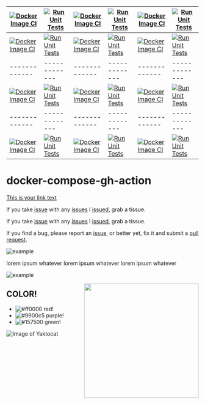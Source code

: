 

| [![Docker Image CI](https://github.com/anubx/docker-compose-gh-action/actions/workflows/docker-image.yml/badge.svg?branch=main)](https://github.com/anubx/docker-compose-gh-action/actions/workflows/docker-image.yml)    | [![Run Unit Tests](https://github.com/anubx/docker-compose-gh-action/actions/workflows/unit-tests.yml/badge.svg)](https://github.com/anubx/docker-compose-gh-action/actions/workflows/unit-tests.yml)   |   [![Docker Image CI](https://github.com/anubx/docker-compose-gh-action/actions/workflows/docker-image.yml/badge.svg?branch=main)](https://github.com/anubx/docker-compose-gh-action/actions/workflows/docker-image.yml)    | [![Run Unit Tests](https://github.com/anubx/docker-compose-gh-action/actions/workflows/unit-tests.yml/badge.svg)](https://github.com/anubx/docker-compose-gh-action/actions/workflows/unit-tests.yml)    |    [![Docker Image CI](https://github.com/anubx/docker-compose-gh-action/actions/workflows/docker-image.yml/badge.svg?branch=main)](https://github.com/anubx/docker-compose-gh-action/actions/workflows/docker-image.yml)    | [![Run Unit Tests](https://github.com/anubx/docker-compose-gh-action/actions/workflows/unit-tests.yml/badge.svg)](https://github.com/anubx/docker-compose-gh-action/actions/workflows/unit-tests.yml)         |
|-------------|-------------|-------------|-------------|-------------|-------------|
| [![Docker Image CI](https://github.com/anubx/docker-compose-gh-action/actions/workflows/docker-image.yml/badge.svg?branch=main)](https://github.com/anubx/docker-compose-gh-action/actions/workflows/docker-image.yml)    | [![Run Unit Tests](https://github.com/anubx/docker-compose-gh-action/actions/workflows/unit-tests.yml/badge.svg)](https://github.com/anubx/docker-compose-gh-action/actions/workflows/unit-tests.yml)   |   [![Docker Image CI](https://github.com/anubx/docker-compose-gh-action/actions/workflows/docker-image.yml/badge.svg?branch=main)](https://github.com/anubx/docker-compose-gh-action/actions/workflows/docker-image.yml)    | [![Run Unit Tests](https://github.com/anubx/docker-compose-gh-action/actions/workflows/unit-tests.yml/badge.svg)](https://github.com/anubx/docker-compose-gh-action/actions/workflows/unit-tests.yml)    |    [![Docker Image CI](https://github.com/anubx/docker-compose-gh-action/actions/workflows/docker-image.yml/badge.svg?branch=main)](https://github.com/anubx/docker-compose-gh-action/actions/workflows/docker-image.yml)    | [![Run Unit Tests](https://github.com/anubx/docker-compose-gh-action/actions/workflows/unit-tests.yml/badge.svg)](https://github.com/anubx/docker-compose-gh-action/actions/workflows/unit-tests.yml)         |
|-------------|-------------|-------------|-------------|-------------|-------------|
| [![Docker Image CI](https://github.com/anubx/docker-compose-gh-action/actions/workflows/docker-image.yml/badge.svg?branch=main)](https://github.com/anubx/docker-compose-gh-action/actions/workflows/docker-image.yml)    | [![Run Unit Tests](https://github.com/anubx/docker-compose-gh-action/actions/workflows/unit-tests.yml/badge.svg)](https://github.com/anubx/docker-compose-gh-action/actions/workflows/unit-tests.yml)   |   [![Docker Image CI](https://github.com/anubx/docker-compose-gh-action/actions/workflows/docker-image.yml/badge.svg?branch=main)](https://github.com/anubx/docker-compose-gh-action/actions/workflows/docker-image.yml)    | [![Run Unit Tests](https://github.com/anubx/docker-compose-gh-action/actions/workflows/unit-tests.yml/badge.svg)](https://github.com/anubx/docker-compose-gh-action/actions/workflows/unit-tests.yml)    |    [![Docker Image CI](https://github.com/anubx/docker-compose-gh-action/actions/workflows/docker-image.yml/badge.svg?branch=main)](https://github.com/anubx/docker-compose-gh-action/actions/workflows/docker-image.yml)    | [![Run Unit Tests](https://github.com/anubx/docker-compose-gh-action/actions/workflows/unit-tests.yml/badge.svg)](https://github.com/anubx/docker-compose-gh-action/actions/workflows/unit-tests.yml)         |
|-------------|-------------|-------------|-------------|-------------|-------------|
| [![Docker Image CI](https://github.com/anubx/docker-compose-gh-action/actions/workflows/docker-image.yml/badge.svg?branch=main)](https://github.com/anubx/docker-compose-gh-action/actions/workflows/docker-image.yml)    | [![Run Unit Tests](https://github.com/anubx/docker-compose-gh-action/actions/workflows/unit-tests.yml/badge.svg)](https://github.com/anubx/docker-compose-gh-action/actions/workflows/unit-tests.yml)   |   [![Docker Image CI](https://github.com/anubx/docker-compose-gh-action/actions/workflows/docker-image.yml/badge.svg?branch=main)](https://github.com/anubx/docker-compose-gh-action/actions/workflows/docker-image.yml)    | [![Run Unit Tests](https://github.com/anubx/docker-compose-gh-action/actions/workflows/unit-tests.yml/badge.svg)](https://github.com/anubx/docker-compose-gh-action/actions/workflows/unit-tests.yml)    |    [![Docker Image CI](https://github.com/anubx/docker-compose-gh-action/actions/workflows/docker-image.yml/badge.svg?branch=main)](https://github.com/anubx/docker-compose-gh-action/actions/workflows/docker-image.yml)    | [![Run Unit Tests](https://github.com/anubx/docker-compose-gh-action/actions/workflows/unit-tests.yml/badge.svg)](https://github.com/anubx/docker-compose-gh-action/actions/workflows/unit-tests.yml)         |



# docker-compose-gh-action

[This is your link text](http://anubx.com/)

If you take [issue](http://anubx.com/) with any [issues](http://anubx.com/)
I [issued](http://anubx.com/), grab a tissue.

If you take [issue][issues] with any [issues][issues]
I [issued][issues], grab a tissue.

If you find a bug, please report an [issue][issues], or better yet,
fix it and submit a [pull request][pulls].

  [issues]:    https://anubx.com
  [pulls]:     https://anubx.com


[example]: https://img.freepik.com/free-vector/blue-bright-technological-background_36402-430.jpg?size=626&ext=jpg "example image"

![example]

lorem ipsum whatever lorem ipsum whatever lorem ipsum whatever

![example]


[//]: # (This comment won't be rendered to the visitor!)


<img src="https://img.freepik.com/free-vector/blue-bright-technological-background_36402-430.jpg?size=626&ext=jpg" width=300 align=right>

## COLOR!

- ![#ff0000](https://placehold.it/12/ff0000?text=+) red!
- ![#9900c5](https://placehold.it/15/9900c5?text=+) purple!
- ![#157500](https://placehold.it/20/157500?text=+) green!



![Image of Yaktocat](https://octodex.github.com/images/yaktocat.png)



